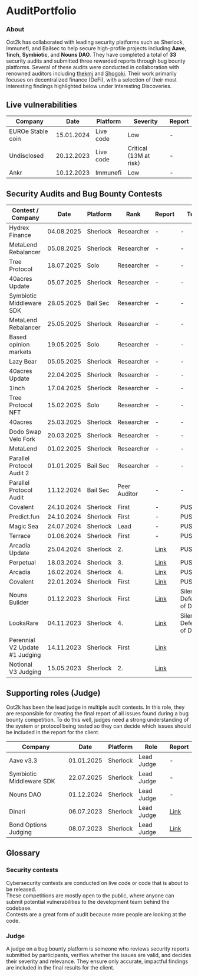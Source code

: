 # AuditPortfolio

### About

Oot2k has collaborated with leading security platforms such as Sherlock, Immunefi, and Bailsec to help secure high-profile projects including **Aave**, **1inch**, **Symbiotic**, and **Nouns DAO**.
They have completed a total of **33** security audits and submitted three rewarded reports through bug bounty platforms. Several of these audits were conducted in collaboration with renowned auditors including [thekmj](https://x.com/thekmj_) and [Shogoki](https://x.com/theshogoki).
Their work primarily focuses on decentralized finance (DeFi), with a selection of their most interesting findings highlighted below under Interesting Discoveries.

## Live vulnerabilities 
| Company  | Date  | Platform  | Severity  | Report  |
|---|---|---|---|---|
| EUROe Stable coin | 15.01.2024  | Live code  | Low  | - |
| Undisclosed | 20.12.2023  | Live code  | Critical (13M at risk)  | - |
| Ankr | 10.12.2023  | Immunefi | Low  | - |

## Security Audits and Bug Bounty Contests
| Contest / Company  | Date  | Platform  | Rank  | Report  | Team |
|---|---|---|---|---|---|
| Hydrex Finance | 04.08.2025  | Sherlock  | Researcher  | - | - |
| MetaLend Rebalancer | 05.08.2025  | Sherlock  | Researcher  | - | - |
| Tree Protocol | 18.07.2025  | Solo  | Researcher  | - | - |
| 40acres Update | 05.07.2025  | Sherlock  | Researcher  | - | - |
| Symbiotic Middleware SDK | 28.05.2025  | Bail Sec  | Researcher  | - | - |
| MetaLend Rebalancer | 25.05.2025  | Sherlock  | Researcher  | - | - |
| Based opinion markets | 19.05.2025  | Solo  | Researcher  | - | - |
| Lazy Bear | 05.05.2025  | Sherlock  | Researcher  | - | - |
| 40acres Update | 22.04.2025  | Sherlock  | Researcher  | - | - |
| 1Inch | 17.04.2025  | Sherlock  | Researcher  | - | - |
| Tree Protocol NFT | 15.02.2025  | Solo  | Researcher  | - | - |
| 40acres | 25.03.2025  | Sherlock  | Researcher  | - | - |
| Dodo Swap Velo Fork | 20.03.2025  | Sherlock  | Researcher  | - | - |
| MetaLend | 01.02.2025  | Sherlock  | Researcher  | - | - |
| Parallel Protocol Audit 2 | 01.01.2025  | Bail Sec  | Researcher  | - | - |
| Parallel Protocol Audit | 11.12.2024  | Bail Sec  | Peer Auditor  | - | - |
| Covalent | 24.10.2024  | Sherlock  | First  | - | PUSH0 |
| Predict.fun | 24.10.2024  | Sherlock  | First  | - | PUSH0 |
| Magic Sea | 24.07.2024  | Sherlock  | Lead  | - | PUSH0 |
| Terrace | 01.06.2024  | Sherlock  | First  | - | PUSH0 |
| Arcadia Update | 25.04.2024  | Sherlock  | 2.  | [Link](https://audits.sherlock.xyz/contests/321/report) | PUSH0 |
| Perpetual | 18.03.2024  | Sherlock  | 3.  | [Link](https://audits.sherlock.xyz/contests/219/report) | PUSH0 |
| Arcadia | 16.02.2024  | Sherlock  | 4.  | [Link](https://audits.sherlock.xyz/contests/137/report) | PUSH0 |
| Covalent | 22.01.2024  | Sherlock  | First  | [Link](https://audits.sherlock.xyz/contests/127/report) | PUSH0 |
| Nouns Builder  | 01.12.2023  | Sherlock  | First  | [Link](https://audits.sherlock.xyz/contests/111)  | Silent Defenders of DeFi |
| LooksRare  | 04.11.2023  | Sherlock  | 4.  | [Link](https://audits.sherlock.xyz/contests/122)  | Silent Defenders of DeFi |
| Perennial V2 Update #1 Judging | 14.11.2023  | Sherlock  | First  | [Link](https://audits.sherlock.xyz/contests/123) |
| Notional V3 Judging | 15.05.2023  | Sherlock  | 2. | [Link](https://audits.sherlock.xyz/contests/59) |

## Supporting roles (Judge)

Oot2k has been the lead judge in multiple audit contests.
In this role, they are responsible for creating the final report of all issues found during a bug bounty competition.
To do this well, judges need a strong understanding of the system or protocol being tested so they can decide which issues should be included in the report for the client.

| Company  | Date  | Platform  | Role  | Report  |
|---|---|---|---|---|
| Aave v3.3 | 01.01.2025  | Sherlock  | Lead Judge  | - | - |
| Symbiotic Middleware SDK | 22.07.2025  | Sherlock  | Lead Judge  | - | - |
| Nouns DAO | 01.12.2024  | Sherlock  | Lead Judge  | - | - |
| Dinari | 06.07.2023  | Sherlock  | Lead Judge | [Link](https://audits.sherlock.xyz/contests/98) |
| Bond Options Judging | 08.07.2023  | Sherlock  | Lead Judge | [Link](https://audits.sherlock.xyz/contests/99) |

## Glossary

### Security contests
Cybersecurity contests are conducted on live code or code that is about to be released.  
These competitions are mostly open to the public, where anyone can submit potential vulnerabilities to the development team behind the codebase.  
Contests are a great form of audit because more people are looking at the code.

### Judge
A judge on a bug bounty platform is someone who reviews security reports submitted by participants, verifies whether the issues are valid, and decides their severity and relevance. They ensure only accurate, impactful findings are included in the final results for the client.
